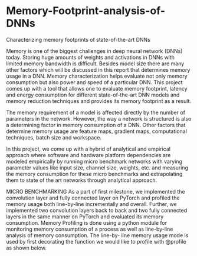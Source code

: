 # Memory-Footprint-analysis-of-DNNs
Characterizing memory footprints of state-of-the-art DNNs

Memory is one of the biggest challenges in deep neural network (DNNs) today. Storing huge amounts of weights and activations in DNNs with limited memory bandwidth is difficult. Besides model size there are many other factors which will be discussed in this report that determines memory usage in a DNN. Memory characterization helps evaluate not only memory consumption but also power and speed of a particular DNN. This project comes up with a tool that allows one to evaluate memory footprint, latency and energy consumption for different state-of-the-art DNN models and memory reduction techniques and provides its memory footprint as a result.

The memory requirement of a model is affected directly by the number of parameters in the network. However, the way a network is structured is also a determining factor in memory consumption of a DNN. Other factors that determine memory usage are feature maps, gradient maps, computational techniques, batch size and workspace.

In this project, we come up with a hybrid of analytical and empirical approach where software and hardware platform dependencies are modeled empirically by running micro benchmark networks with varying parameter values like input size, channel size, weights, etc. and measuring the memory consumption for these micro benchmarks and extrapolating them to state of the art networks through analytical approach.

MICRO BENCHMARKING
As a part of first milestone, we implemented the convolution layer and fully connected layer on PyTorch and profiled the memory usage both line-by-line incrementally and overall. Further, we implemented two convolution layers back to back and two fully connected layers in the same manner on PyTorch and evaluated its memory consumption.
Memory Profiling is done using a python module for monitoring memory consumption of a process as well as line-by-line analysis of memory consumption. The line-by- line memory usage mode is used by first decorating the function we would like to profile with @profile as shown below.
